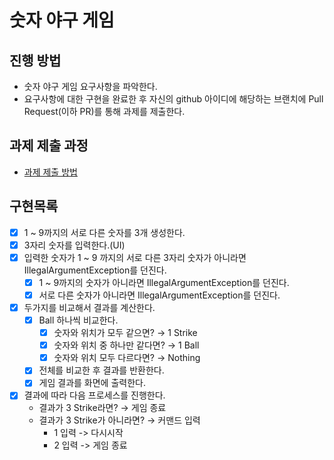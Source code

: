 # 숫자 야구 게임
## 진행 방법
* 숫자 야구 게임 요구사항을 파악한다.
* 요구사항에 대한 구현을 완료한 후 자신의 github 아이디에 해당하는 브랜치에 Pull Request(이하 PR)를 통해 과제를 제출한다.

## 과제 제출 과정
* [과제 제출 방법](https://github.com/next-step/nextstep-docs/tree/master/precourse)

## 구현목록
- [x] 1 ~ 9까지의 서로 다른 숫자를 3개 생성한다.
- [x] 3자리 숫자를 입력한다.(UI)
- [x] 입력한 숫자가 1 ~ 9 까지의  서로 다른 3자리 숫자가 아니라면 IllegalArgumentException를 던진다.
  - [x] 1 ~ 9까지의 숫자가 아니라면 IllegalArgumentException를 던진다.
  - [x] 서로 다른 숫자가 아니라면 IllegalArgumentException를 던진다.
- [x] 두가지를 비교해서 결과를 계산한다.
    - [x] Ball 하나씩 비교한다.
      - [x] 숫자와 위치가 모두 같으면? → 1 Strike
      - [x] 숫자와 위치 중 하나만 같다면? → 1 Ball
      - [x] 숫자와 위치 모두 다르다면? → Nothing
    - [x] 전체를 비교한 후 결과를 반환한다.
    - [x] 게임 결과를 화면에 출력한다.
- [x] 결과에 따라 다음 프로세스를 진행한다.
    - 결과가 3 Strike라면? → 게임 종료
    - 결과가 3 Strike가 아니라면? → 커맨드 입력
        - 1 입력 -> 다시시작
        - 2 입력 -> 게임 종료
